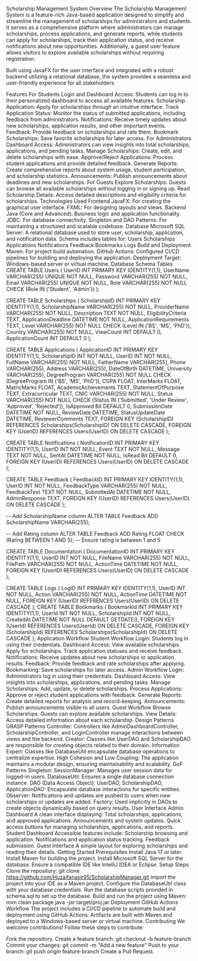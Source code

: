 Scholarship Management System
Overview
The Scholarship Management System is a feature-rich Java-based application designed to simplify and streamline the management of scholarships for administrators and students. It serves as a comprehensive platform where administrators can manage scholarships, process applications, and generate reports, while students can apply for scholarships, track their application status, and receive notifications about new opportunities. Additionally, a guest user feature allows visitors to explore available scholarships without requiring registration.

Built using JavaFX for the user interface and integrated with a robust backend utilizing a relational database, the system provides a seamless and user-friendly experience for all stakeholders.

Features
For Students
Login and Dashboard Access: Students can log in to their personalized dashboard to access all available features.
Scholarship Application: Apply for scholarships through an intuitive interface.
Track Application Status: Monitor the status of submitted applications, including feedback from administrators.
Notifications: Receive timely updates about new scholarships, application results, and other important events.
Feedback: Provide feedback on scholarships and rate them.
Bookmark Scholarships: Save favorite scholarships for later access.
For Administrators
Dashboard Access: Administrators can view insights into total scholarships, applications, and pending tasks.
Manage Scholarships: Create, edit, and delete scholarships with ease.
Approve/Reject Applications: Process student applications and provide detailed feedback.
Generate Reports: Create comprehensive reports about system usage, student participation, and scholarship statistics.
Announcements: Publish announcements about deadlines and new scholarships.
For Guests
Explore Scholarships: Guests can browse all available scholarships without logging in or signing up.
Read Scholarship Details: Access detailed descriptions and eligibility criteria for scholarships.
Technologies Used
Frontend
JavaFX: For creating the graphical user interface.
FXML: For designing layouts and views.
Backend
Java (Core and Advanced): Business logic and application functionality.
JDBC: For database connectivity.
Singleton and DAO Patterns: For maintaining a structured and scalable codebase.
Database
Microsoft SQL Server: A relational database used to store user, scholarship, application, and notification data.
Schema includes tables for:
Users
Scholarships
Applications
Notifications
Feedback
Bookmarks
Logs
Build and Deployment
Maven: For project build automation.
GitHub Actions: Configured CI/CD pipelines for building and deploying the application.
Deployment Target: Windows-based server or virtual machine.
Database Schema
Tables
CREATE TABLE Users (
    UserID INT PRIMARY KEY IDENTITY(1,1),
    UserName VARCHAR(255) UNIQUE NOT NULL,
    Password VARCHAR(255) NOT NULL,
    Email VARCHAR(255) UNIQUE NOT NULL,
    Role VARCHAR(255) NOT NULL CHECK (Role IN ('Student', 'Admin'))
);



CREATE TABLE Scholarships (
    ScholarshipID INT PRIMARY KEY IDENTITY(1,1),
    ScholarshipName VARCHAR(255) NOT NULL,
    ProviderName VARCHAR(255) NOT NULL,
    Description TEXT NOT NULL,
    EligibilityCriteria TEXT,
    ApplicationDeadline DATETIME NOT NULL,
    ApplicationRequirements TEXT,
    Level VARCHAR(255) NOT NULL CHECK (Level IN ('BS', 'MS', 'PhD')),
    Country VARCHAR(255) NOT NULL,
    ViewCount INT DEFAULT 0,
    ApplicationCount INT DEFAULT 0
);



CREATE TABLE Applications (
    ApplicationID INT PRIMARY KEY IDENTITY(1,1),
    ScholarshipID INT NOT NULL,
    UserID INT NOT NULL,
    FullName VARCHAR(255) NOT NULL,
    FatherName VARCHAR(255),
    Phone VARCHAR(255),
    Address VARCHAR(255),
    DateOfBirth DATETIME,
    University VARCHAR(255),
    DegreeProgram VARCHAR(255) NOT NULL CHECK (DegreeProgram IN ('BS', 'MS', 'PhD')),
    CGPA FLOAT,
    InterMarks FLOAT,
    MatricMarks FLOAT,
    AcademicAchievements TEXT,
    StatementOfPurpose TEXT,
    Extracurricular TEXT,
    CNIC VARCHAR(255) NOT NULL,
    Status VARCHAR(255) NOT NULL CHECK (Status IN ('Submitted', 'Under Review', 'Approved', 'Rejected')),
    IsApproved Bit DEFAULT 0,
    SubmissionDate DATETIME NOT NULL,
    ReviewDate DATETIME,
    StatusUpdateDate DATETIME,
    ReviewerComments TEXT,
    FOREIGN KEY (ScholarshipID) REFERENCES Scholarships(ScholarshipID) ON DELETE CASCADE,
    FOREIGN KEY (UserID) REFERENCES Users(UserID) ON DELETE CASCADE
);


CREATE TABLE Notifications (
    NotificationID INT PRIMARY KEY IDENTITY(1,1),
    UserID INT NOT NULL,
    Event TEXT NOT NULL,
    Message TEXT NOT NULL,
    SentAt DATETIME NOT NULL,
    IsRead Bit DEFAULT 0,
    FOREIGN KEY (UserID) REFERENCES Users(UserID) ON DELETE CASCADE
);


CREATE TABLE Feedback (
    FeedbackID INT PRIMARY KEY IDENTITY(1,1),
    UserID INT NOT NULL,
    FeedbackType VARCHAR(255) NOT NULL,
    FeedbackText TEXT NOT NULL,
    SubmittedAt DATETIME NOT NULL,
    AdminResponse TEXT,
    FOREIGN KEY (UserID) REFERENCES Users(UserID) ON DELETE CASCADE
);

-- Add ScholarshipName column
ALTER TABLE Feedback
ADD ScholarshipName VARCHAR(255);

-- Add Rating column
ALTER TABLE Feedback
ADD Rating FLOAT CHECK (Rating BETWEEN 1 AND 5); -- Ensure rating is between 1 and 5


CREATE TABLE Documentation (
    DocumentationID INT PRIMARY KEY IDENTITY(1,1),
    UserID INT NOT NULL,
    FileName VARCHAR(255) NOT NULL,
    FilePath VARCHAR(255) NOT NULL,
    ActionTime DATETIME NOT NULL,
    FOREIGN KEY (UserID) REFERENCES Users(UserID) ON DELETE CASCADE
);


CREATE TABLE Logs (
    LogID INT PRIMARY KEY IDENTITY(1,1),
    UserID INT NOT NULL,
    Action VARCHAR(255) NOT NULL,
    ActionTime DATETIME NOT NULL,
    FOREIGN KEY (UserID) REFERENCES Users(UserID) ON DELETE CASCADE
);
CREATE TABLE Bookmarks (
    BookmarkId INT PRIMARY KEY IDENTITY(1,1),
    UserId INT NOT NULL,
    ScholarshipId INT NOT NULL,
    CreatedAt DATETIME NOT NULL DEFAULT GETDATE(),
    FOREIGN KEY (UserId) REFERENCES Users(UserId) ON DELETE CASCADE,
    FOREIGN KEY (ScholarshipId) REFERENCES Scholarships(ScholarshipId) ON DELETE CASCADE
);
Application Workflow
Student Workflow
Login: Students log in using their credentials.
Dashboard Access:
View available scholarships.
Apply for scholarships.
Track application statuses and receive feedback.
Notifications: Receive updates about new scholarships or application results.
Feedback: Provide feedback and rate scholarships after applying.
Bookmarking: Save scholarships for later access.
Admin Workflow
Login: Administrators log in using their credentials.
Dashboard Access:
View insights into scholarships, applications, and pending tasks.
Manage Scholarships: Add, update, or delete scholarships.
Process Applications: Approve or reject student applications with feedback.
Generate Reports: Create detailed reports for analysis and record-keeping.
Announcements: Publish announcements visible to all users.
Guest Workflow
Browse Scholarships: Guests can explore available scholarships.
View Details: Access detailed information about each scholarship.
Design Patterns
GRASP Patterns
Controller: Controllers like AdminDashboardController, ScholarshipController, and LoginController manage interactions between views and the backend.
Creator: Classes like UserDAO and ScholarshipDAO are responsible for creating objects related to their domain.
Information Expert: Classes like DatabaseUtil encapsulate database operations to centralize expertise.
High Cohesion and Low Coupling: The application maintains a modular design, ensuring maintainability and scalability.
GoF Patterns
Singleton:
SessionManager: Manages user session data for logged-in users.
DatabaseUtil: Ensures a single database connection instance.
DAO (Data Access Object):
UserDAO, ScholarshipDAO, ApplicationDAO: Encapsulate database interactions for specific entities.
Observer:
Notifications and updates are pushed to users when new scholarships or updates are added.
Factory:
Used implicitly in DAOs to create objects dynamically based on query results.
User Interface
Admin Dashboard
A clean interface displaying:
Total scholarships, applications, and approved applications.
Announcements and system updates.
Quick access buttons for managing scholarships, applications, and reports.
Student Dashboard
Accessible features include:
Scholarship browsing and application.
Notifications and application status tracking.
Feedback submission.
Guest Interface
A simple layout for exploring scholarships and reading their details.
Getting Started
Prerequisites
Install Java 17 or later.
Install Maven for building the project.
Install Microsoft SQL Server for the database.
Ensure a compatible IDE like IntelliJ IDEA or Eclipse.
Setup Steps
Clone the repository:
git clone https://github.com/Huzaifanasir95/ScholarshipManager.git
Import the project into your IDE as a Maven project.
Configure the DatabaseUtil class with your database credentials.
Run the database scripts provided in schema.sql to set up the database.
Build and run the project using Maven:
mvn clean package
java -jar target/proj.jar
Deployment
GitHub Actions Workflow
The project includes a CI/CD pipeline to automate build and deployment using GitHub Actions.
Artifacts are built with Maven and deployed to a Windows-based server or virtual machine.
Contributing
We welcome contributions! Follow these steps to contribute:

Fork the repository.
Create a feature branch:
git checkout -b feature-branch
Commit your changes:
git commit -m "Add a new feature"
Push to your branch:
git push origin feature-branch
Create a Pull Request.

